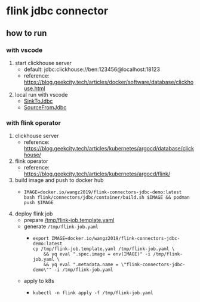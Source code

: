 # flink jdbc connector

## how to run

### with vscode

1. start clickhouse server
    * default: jdbc:clickhouse://ben:123456@localhost:18123
    * reference: https://blog.geekcity.tech/articles/docker/software/database/clickhouse.html
2. local run with vscode
    * [SinkToJdbc](src/main/java/tech/geekcity/flink/connectors/jdbc/SinkToJdbc.java)
    * [SourceFromJdbc](src/main/java/tech/geekcity/flink/connectors/jdbc/SourceFromJdbc.java)

### with flink operator

1. clickhouse server
    * reference: https://blog.geekcity.tech/articles/kubernetes/argocd/database/clickhouse/
2. flink operator
    * reference: https://blog.geekcity.tech/articles/kubernetes/argocd/flink/
3. build image and push to docker hub
    * ```shell
      IMAGE=docker.io/wangz2019/flink-connectors-jdbc-demo:latest
      bash flink/connectors/jdbc/container/build.sh $IMAGE && podman push $IMAGE
      ```
4. deploy flink job
    * prepare [/tmp/flink-job.template.yaml](../../flink-job-template.yaml)
    * generate `/tmp/flink-job.yaml`
        + ```shell
          export IMAGE=docker.io/wangz2019/flink-connectors-jdbc-demo:latest
          cp /tmp/flink-job.template.yaml /tmp/flink-job.yaml \
              && yq eval ".spec.image = env(IMAGE)" -i /tmp/flink-job.yaml \
              && yq eval ".metadata.name = \"flink-connectors-jdbc-demo\"" -i /tmp/flink-job.yaml
          ```
    * apply to k8s
        + ```shell
          kubectl -n flink apply -f /tmp/flink-job.yaml
          ```
